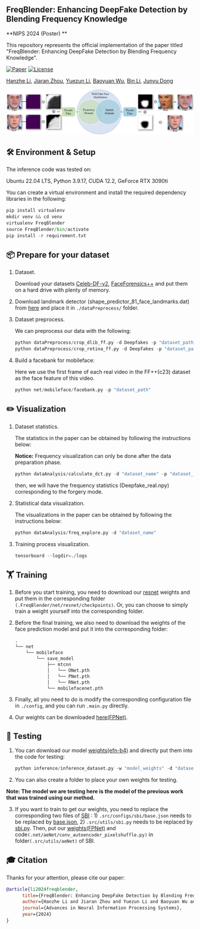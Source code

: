 ## FreqBlender: Enhancing DeepFake Detection by Blending Frequency Knowledge

**NIPS 2024 (Poster) **

This repository represents the official implementation of the paper titled "FreqBlender: Enhancing DeepFake Detection by Blending Frequency Knowledge".

[![Paper](https://img.shields.io/badge/arXiv-PDF-b31b1b)](https://arxiv.org/abs/2404.13872) [![License](https://img.shields.io/badge/License-CC%20BY%204.0-lightgrey)](https://creativecommons.org/licenses/by/4.0/)

[Hanzhe Li](https://lihanzhe.github.io), [Jiaran Zhou](https://jiaranzhou.github.io), [Yuezun Li](https://yuezunli.github.io), [Baoyuan Wu](https://sites.google.com/site/baoyuanwu2015/), [Bin Li](http://ceie.szu.edu.cn/info/1017/1064.htm), [Junyu Dong](https://it.ouc.edu.cn/djy/main.htm)

![](./overview.png)



## 🛠️ Environment & Setup

The inference code was tested on:

Ubuntu 22.04 LTS, Python 3.9.17,  CUDA 12.2, GeForce RTX 3090ti



You can create a virtual environment and install the required dependency libraries in the following:

```python
pip install virtualenv
mkdir venv && cd venv
virtualenv FreqBlender
source FreqBlender/bin/activate
pip install -r requirement.txt
```



## 📦 Prepare for your dataset

1. Dataset.

   Download your datasets  [Celeb-DF-v2](https://github.com/yuezunli/celeb-deepfakeforensics), [FaceForensics++](https://github.com/ondyari/FaceForensics) and put them on a hard drive with plenty of memory.

2. Download landmark detector (shape_predictor_81_face_landmarks.dat) from [here](https://github.com/codeniko/shape_predictor_81_face_landmarks) and place it in `./dataPreprocess/` folder.  
3. Dataset preprocess.

   We can preprocess our data with the following:

   ```python
   python dataPreprocess/crop_dlib_ff.py -d Deepfakes -p "dataset_path"
   python dataPreprocess/crop_retina_ff.py -d Deepfakes -p "dataset_path"
   ```
   
4. Build a facebank for mobileface:

   Here we use the first frame of each real video in the FF++(c23) dataset as the face feature of this video.

   ```python
   python net/mobileface/facebank.py -p "dataset_path"
   ```

## ✏️ Visualization

 1. Dataset statistics.

    The statistics in the paper can be obtained by following the instructions below:

    **Notice:** Frequency visualization can only be done after the data preparation phase.

    ```python
    python dataAnalysis/calculate_dct.py -d "dataset_name" -p "dataset_path"
    ```

    then,  we will have the frequency statistics (Deepfake_real.npy) corresponding to the forgery mode.

 2. Statistical data visualization.

    The visualizations in the paper can be obtained by following the instructions below:
    
    ```python
    python dataAnalysis/freq_explore.py -d "dataset_name"
    ```

3. Training process visualization.

    ```python
    tensorboard --logdir=./logs
    ```


## 🏋️ Training

1.  Before you start training, you need to download our [resnet](https://pan.baidu.com/s/1wMX31nhz5V7JWnfdJtR_WQ?pwd=5tpd) weights and put them in the corresponding folder `(.FreqBlender/net/resnet/checkpoints)`. Or, you can choose to simply train a weight yourself into the corresponding folder. 

2. Before the final training, we also need to download the weights of the face prediction model and put it into the corresponding folder: 

   ```
   .
   └── net
       └── mobileface
           └── save_model
               ├── mtcnn
               │   └── ONet.pth
               │   └── PNet.pth
               │   └── RNet.pth
               └── mobilefacenet.pth
   ```

   

3. Finally, all you need to do is modify the corresponding configuration file in `./config`, and you can run `.main.py` directly.

4. Our weights can be downloaded [here(FPNet)](https://pan.baidu.com/s/1wMX31nhz5V7JWnfdJtR_WQ?pwd=5tpd).


## 🏃 Testing

1. You can download our model [weights(efn-b4)](https://pan.baidu.com/s/1wMX31nhz5V7JWnfdJtR_WQ?pwd=5tpd) and directly put them into the code for testing:

   ```python
   python inference/inference_dataset.py -w "model_weights" -d "dataset_name"
   ```

2. You can also create a folder to place your own weights for testing.

**Note: The model we are testing here is the model of the previous work that was trained using our method.**


3. If you want to train to get our weights, you need to replace the corresponding two files of [SBI](https://github.com/mapooon/SelfBlendedImages?tab=readme-ov-file) : 1) `.src/configs/sbi/base.json` needs to be replaced by [base.json](https://pan.baidu.com/s/1wMX31nhz5V7JWnfdJtR_WQ?pwd=5tpd), 2) `.src/utils/sbi.py` needs to be replaced by [sbi.py](https://pan.baidu.com/s/1wMX31nhz5V7JWnfdJtR_WQ?pwd=5tpd). Then, put our [weights(FPNet)](https://pan.baidu.com/s/1wMX31nhz5V7JWnfdJtR_WQ?pwd=5tpd) and code`(.net/aeNet/conv_autoencoder_pixelshuffle.py)` in folder`(.src/utils/aeNet)` of SBI.

## 🎓 Citation

Thanks for your attention, please cite our paper:

```bibtex
@article{li2024freqblender,
      title={FreqBlender: Enhancing DeepFake Detection by Blending Frequency Knowledge},
      author={Hanzhe Li and Jiaran Zhou and Yuezun Li and Baoyuan Wu and Bin Li and Junyu Dong},
      journal={Advances in Neural Information Processing Systems},
      year={2024}
}
```
